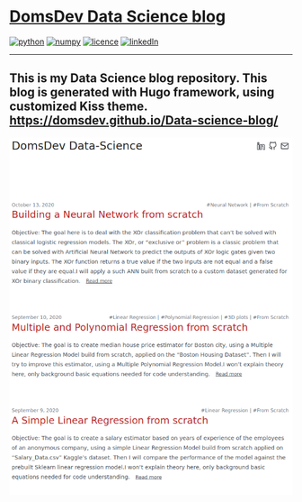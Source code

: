 
# <a href="https://domsdev.github.io/Data-science-blog/">DomsDev Data Science blog</a>

[![python](https://img.shields.io/badge/python-3.8.5-brightgreen?style=plastic)](https://gohugo.io/)
[![numpy](https://img.shields.io/badge/numpy-1.20.1-brightgreen?style=plastic)](https://github.com/ribice/kiss)
[![licence](https://img.shields.io/badge/licence-MIT-yellow?style=plastic)](https://github.com/Domsdev/Data-science-blog/blob/main/MIT%20Licence.md)
[![linkedIn](https://img.shields.io/badge/-LinkedIn%20-blue?style=plastic)](https://www.linkedin.com/in/dominique-pothin-dev/)

---

**This is my Data Science blog repository. This blog is generated with Hugo framework, using customized Kiss theme.**
https://domsdev.github.io/Data-science-blog/
---

![png](/images/README/2021-12-12/My_blog_screenshot.png#c)
